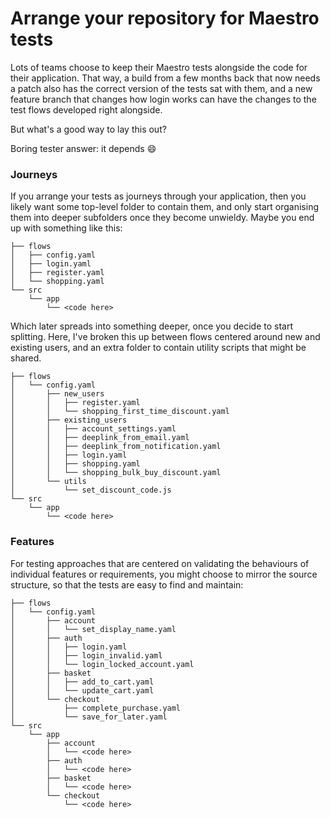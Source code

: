# Arrange your repository for Maestro tests

Lots of teams choose to keep their Maestro tests alongside the code for their application. That way, a build from a few months back that now needs a patch also has the correct version of the tests sat with them, and a new feature branch that changes how login works can have the changes to the test flows developed right alongside.

But what's a good way to lay this out?

Boring tester answer: it depends :smile:



### Journeys

If you arrange your tests as journeys through your application, then you likely want some top-level folder to contain them, and only start organising them into deeper subfolders once they become unwieldy. Maybe you end up with something like this:

```
├── flows
│   ├── config.yaml
│   ├── login.yaml
│   ├── register.yaml
│   └── shopping.yaml
└── src
    └── app
        └── <code here>
```

Which later spreads into something deeper, once you decide to start splitting. Here, I've broken this up between flows centered around new and existing users, and an extra folder to contain utility scripts that might be shared.

```
├── flows
│   └── config.yaml
│       ├── new_users
│       │   ├── register.yaml
│       │   └── shopping_first_time_discount.yaml
│       ├── existing_users
│       │   ├── account_settings.yaml
│       │   ├── deeplink_from_email.yaml
│       │   ├── deeplink_from_notification.yaml
│       │   ├── login.yaml
│       │   ├── shopping.yaml
│       │   └── shopping_bulk_buy_discount.yaml
│       └── utils
│           └── set_discount_code.js
└── src
    └── app
        └── <code here>
```



### Features

For testing approaches that are centered on validating the behaviours of individual features or requirements, you might choose to mirror the source structure, so that the tests are easy to find and maintain:

```
├── flows
│   └── config.yaml
│       ├── account
│       │   └── set_display_name.yaml
│       ├── auth
│       │   ├── login.yaml
│       │   ├── login_invalid.yaml
│       │   └── login_locked_account.yaml
│       ├── basket
│       │   ├── add_to_cart.yaml
│       │   └── update_cart.yaml
│       └── checkout
│           ├── complete_purchase.yaml
│           └── save_for_later.yaml
└── src
    └── app
        ├── account
        │   └── <code here>
        ├── auth
        │   └── <code here>
        ├── basket
        │   └── <code here>
        └── checkout
            └── <code here>
```
